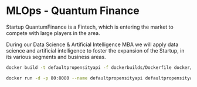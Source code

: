 # MLOps - Quantum Finance

Startup QuantumFinance is a Fintech, which is entering the market to compete with large players in the area.

During our Data Science & Artificial Intelligence MBA we will apply data science and artificial intelligence to foster the expansion of the Startup, in its various segments and business areas.

```bash
docker build -t defaultpropensityapi -f dockerbuilds/Dockerfile docker/
```

```bash
docker run -d -p 80:8080 --name defaultpropensityapi defaultpropensityapi
```